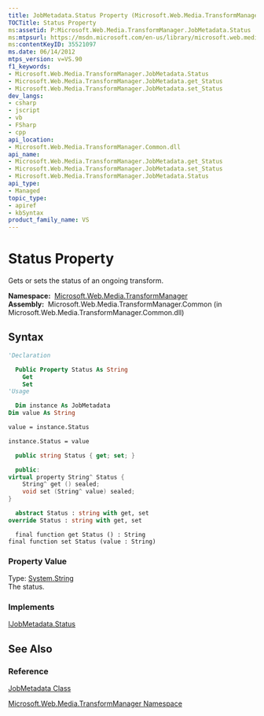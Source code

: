```yaml
---
title: JobMetadata.Status Property (Microsoft.Web.Media.TransformManager)
TOCTitle: Status Property
ms:assetid: P:Microsoft.Web.Media.TransformManager.JobMetadata.Status
ms:mtpsurl: https://msdn.microsoft.com/en-us/library/microsoft.web.media.transformmanager.jobmetadata.status(v=VS.90)
ms:contentKeyID: 35521097
ms.date: 06/14/2012
mtps_version: v=VS.90
f1_keywords:
- Microsoft.Web.Media.TransformManager.JobMetadata.Status
- Microsoft.Web.Media.TransformManager.JobMetadata.get_Status
- Microsoft.Web.Media.TransformManager.JobMetadata.set_Status
dev_langs:
- csharp
- jscript
- vb
- FSharp
- cpp
api_location:
- Microsoft.Web.Media.TransformManager.Common.dll
api_name:
- Microsoft.Web.Media.TransformManager.JobMetadata.get_Status
- Microsoft.Web.Media.TransformManager.JobMetadata.set_Status
- Microsoft.Web.Media.TransformManager.JobMetadata.Status
api_type:
- Managed
topic_type:
- apiref
- kbSyntax
product_family_name: VS
---
```


# Status Property

Gets or sets the status of an ongoing transform.

**Namespace:**  [Microsoft.Web.Media.TransformManager](microsoft-web-media-transformmanager-namespace.md)  
**Assembly:**  Microsoft.Web.Media.TransformManager.Common (in Microsoft.Web.Media.TransformManager.Common.dll)

## Syntax

```vb
'Declaration

  Public Property Status As String
    Get
    Set
'Usage

  Dim instance As JobMetadata
Dim value As String

value = instance.Status

instance.Status = value
```

```csharp
  public string Status { get; set; }
```

```cpp
  public:
virtual property String^ Status {
    String^ get () sealed;
    void set (String^ value) sealed;
}
```

``` fsharp
  abstract Status : string with get, set
override Status : string with get, set
```

```jscript
  final function get Status () : String
final function set Status (value : String)
```

### Property Value

Type: [System.String](https://msdn.microsoft.com/library/s1wwdcbf)  
The status.  

### Implements

[IJobMetadata.Status](ijobmetadata-status-property-microsoft-web-media-transformmanager.md)  

## See Also

### Reference

[JobMetadata Class](jobmetadata-class-microsoft-web-media-transformmanager.md)

[Microsoft.Web.Media.TransformManager Namespace](microsoft-web-media-transformmanager-namespace.md)

